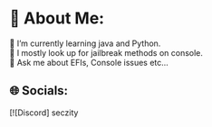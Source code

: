 # 💫 About Me:
🔭 I’m currently learning java and Python.  
👯 I mostly look up for jailbreak methods on console.   
💬 Ask me about EFIs, Console issues etc... 

## 🌐 Socials:
[![Discord] seczity  
